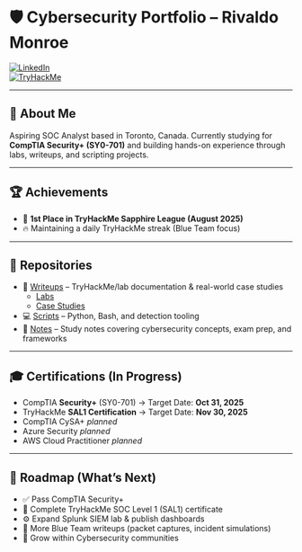 # 🛡️ Cybersecurity Portfolio – Rivaldo Monroe  

[![LinkedIn](https://img.shields.io/badge/LinkedIn-Profile-blue?logo=linkedin)](https://www.linkedin.com/in/rivaldough)  
[![TryHackMe](https://img.shields.io/badge/TryHackMe-Profile-red?logo=tryhackme)](https://tryhackme.com/p/rivaldough)  

---

## 👋 About Me  
Aspiring SOC Analyst based in Toronto, Canada. Currently studying for **CompTIA Security+ (SY0-701)** and building hands-on experience through labs, writeups, and scripting projects.  

---

## 🏆 Achievements  
- 🥇 **1st Place in TryHackMe Sapphire League (August 2025)**  
- 🔥 Maintaining a daily TryHackMe streak (Blue Team focus)  

---

## 📂 Repositories  
- 📘 [Writeups](https://github.com/rivaldough/cybersecurity-journey/tree/main/writeups) – TryHackMe/lab documentation & real-world case studies
  - [Labs](https://github.com/rivaldough/cybersecurity-journey/tree/main/writeups/labs)  
  - [Case Studies](https://github.com/rivaldough/cybersecurity-journey/tree/main/writeups/case-studies)  
- 💻 [Scripts](https://github.com/rivaldough/cybersecurity-journey/tree/main/scripts) – Python, Bash, and detection tooling  
- 📘 [Notes](https://github.com/rivaldough/cybersecurity-journey/tree/main/notes) – Study notes covering cybersecurity concepts, exam prep, and frameworks

---

## 🎓 Certifications (In Progress)  
- CompTIA **Security+** (SY0-701) → Target Date: **Oct 31, 2025**
- TryHackMe **SAL1 Certification** → Target Date: **Nov 30, 2025**  
- CompTIA CySA+ *planned*
- Azure Security *planned*
- AWS Cloud Practitioner *planned*

---

## 🔮 Roadmap (What’s Next)  
- ✅ Pass CompTIA Security+
- 🏅 Complete TryHackMe SOC Level 1 (SAL1) certificate
- ⚙️ Expand Splunk SIEM lab & publish dashboards  
- 📑 More Blue Team writeups (packet captures, incident simulations)  
- 🤝 Grow within Cybersecurity communities
